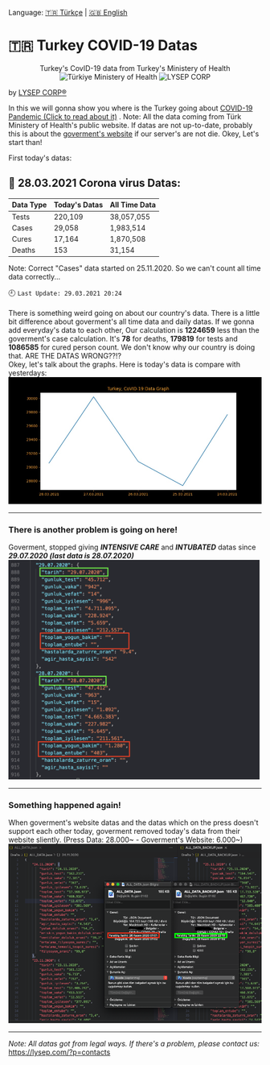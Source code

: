 Language:  [:tr: Türkçe](https://github.com/lysep-corp/COVID-19/blob/master/README_TR.md) | [:uk: English](https://github.com/lysep-corp/COVID-19/blob/master/README.md)
# :tr: **Turkey COVID-19 Datas** 
<p align="center">
Turkey's CovID-19 data from Turkey's Ministery of Health  <br>
  <img src="https://dosyamerkez.saglik.gov.tr/2020webfiles/logolar/logo.svg" width="100" title="Türkiye Ministery of Health">   <img src="https://avatars1.githubusercontent.com/u/49002083?s=100" width="100" title="LYSEP CORP">
</p>

by [LYSEP CORP:registered:](https://lysep.com)

In this we will gonna show you where is the Turkey going about [COVID-19 Pandemic (Click to read about it)](https://g.co/kgs/EJjcys) .
Note: All the data coming from Türk Ministery of Health's public website. If datas are not up-to-date, probably this is about the [goverment's website](https://covid19.saglik.gov.tr) if our server's are not die. Okey, Let's start than!

First today's datas:
## :calendar: 28.03.2021 Corona virus Datas:
| Data Type         | Today's Datas      | All Time Data      |
| :---              |    :----           |     :---           |
| Tests             | 220,109    | 38,057,055    |
| Cases             | 29,058    | 1,983,514    |
| Cures             | 17,164| 1,870,508|
| Deaths            | 153   | 31,154   |

Note: Correct "Cases" data started on 25.11.2020. So we can't count all time data correctly...

:clock9: `Last Update: 29.03.2021 20:24`
\
\
There is something weird going on about our country's data. There is a little bit difference about goverment's all time data and daily datas. If we gonna add everyday's data to each other, Our calculation is **1224659** less than the goverment's case calculation. It's **78** for deaths, **179819** for tests and **1086585** for cured person count. We don't know why our country is doing that. ARE THE DATAS WRONG??!?\
Okey, let's talk about the graphs. Here is today's data is compare with yesterdays:\
![YESTERDAY_COMP_TODAY_EN](https://github.com/lysep-corp/COVID-19/blob/master/Graphs/YESTERDAY_COMP_TODAY_EN.jpeg?raw=true)

---
### There is another problem is going on here!
Goverment, stopped giving **_INTENSIVE CARE_** and **_INTUBATED_** datas since  **_29.07.2020 (last data is 28.07.2020)_**\
<img src="https://github.com/lysep-corp/COVID-19/blob/master/Images/StoppedData.png?raw=true" width="500">

---
### Something happened again!
When goverment's website datas and the datas which on the press doesn't support each other today, goverment removed today's data from their website sliently. (Press Data: 28.000~ - Goverment's Website: 6.000~)\
<img src="https://github.com/lysep-corp/COVID-19/blob/master/Images/RemovedData.png?raw=true" width="700">

---

_Note: All datas got from legal ways. If there's a problem, please contact us:_ \
https://lysep.com/?p=contacts